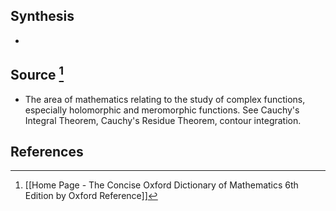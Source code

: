 ## Synthesis
- 
## Source [^1]
- The area of mathematics relating to the study of complex functions, especially holomorphic and meromorphic functions. See Cauchy's Integral Theorem, Cauchy's Residue Theorem, contour integration.
## References

[^1]: [[Home Page - The Concise Oxford Dictionary of Mathematics 6th Edition by Oxford Reference]]